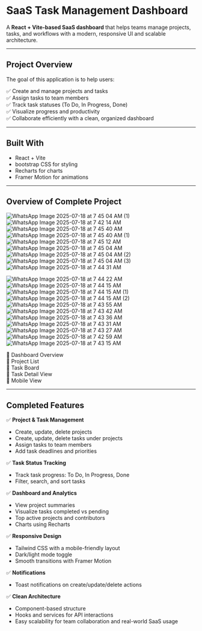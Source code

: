 # SaaS Task Management Dashboard

A **React + Vite-based SaaS dashboard** that helps teams manage projects, tasks, and workflows with a modern, responsive UI and scalable architecture.

---

## Project Overview

The goal of this application is to help users:

✅ Create and manage projects and tasks  
✅ Assign tasks to team members  
✅ Track task statuses (To Do, In Progress, Done)  
✅ Visualize progress and productivity  
✅ Collaborate efficiently with a clean, organized dashboard

---

## Built With

- React + Vite
- bootstrap CSS for styling
- Recharts for charts
- Framer Motion for animations

---

## Overview of Complete Project
![WhatsApp Image 2025-07-18 at 7 45 04 AM (1)](https://github.com/user-attachments/assets/3b386ee7-7d19-488b-b3c8-15307dd37546)
![WhatsApp Image 2025-07-18 at 7 42 14 AM](https://github.com/user-attachments/assets/3f1c95c0-0094-4fef-a995-fff67eddfd68)
![WhatsApp Image 2025-07-18 at 7 45 40 AM](https://github.com/user-attachments/assets/32ad3987-81e4-44b7-938e-89639b3c6545)
![WhatsApp Image 2025-07-18 at 7 45 40 AM (1)](https://github.com/user-attachments/assets/3aeaf06f-3080-4626-8c5c-861c696cbdcd)
![WhatsApp Image 2025-07-18 at 7 45 12 AM](https://github.com/user-attachments/assets/a3f6a690-c49e-4db1-8b7a-2d89b926670d)
![WhatsApp Image 2025-07-18 at 7 45 04 AM](https://github.com/user-attachments/assets/7797efbd-8326-4e0d-9792-741718e7326b)
![WhatsApp Image 2025-07-18 at 7 45 04 AM (2)](https://github.com/user-attachments/assets/eb745961-b448-476d-bd96-e29d68e8b12f)
![WhatsApp Image 2025-07-18 at 7 45 04 AM (3)](https://github.com/user-attachments/assets/d00cc09f-69bc-4160-a200-0c89c3e8d098)
![WhatsApp Image 2025-07-18 at 7 44 31 AM](https://github.com/user-attachments/assets/67cd1b7a-9a4f-47d3-9f86-90a08376d52f)

![WhatsApp Image 2025-07-18 at 7 44 22 AM](https://github.com/user-attachments/assets/27273c3f-4327-40f1-8c2c-d5bb44f154c0)
![WhatsApp Image 2025-07-18 at 7 44 15 AM](https://github.com/user-attachments/assets/668c13b5-749d-4966-841a-9bb66e37d7cd)
![WhatsApp Image 2025-07-18 at 7 44 15 AM (1)](https://github.com/user-attachments/assets/2fbff784-e9c2-4f33-863c-1bb0e1d9c7ab)
![WhatsApp Image 2025-07-18 at 7 44 15 AM (2)](https://github.com/user-attachments/assets/19c3c8cc-df60-4ef5-8c06-86d491587116)
![WhatsApp Image 2025-07-18 at 7 43 55 AM](https://github.com/user-attachments/assets/06529972-6b8a-416c-81b4-ae5c1d00304f)
![WhatsApp Image 2025-07-18 at 7 43 42 AM](https://github.com/user-attachments/assets/5ff80d67-dab7-4831-9b44-5b4a9f3a8f62)
![WhatsApp Image 2025-07-18 at 7 43 36 AM](https://github.com/user-attachments/assets/73e5c855-5f04-49ce-8107-3785d4384e0f)
![WhatsApp Image 2025-07-18 at 7 43 31 AM](https://github.com/user-attachments/assets/9c282587-5656-4297-9aed-79f4d7393b3c)
![WhatsApp Image 2025-07-18 at 7 43 27 AM](https://github.com/user-attachments/assets/40d02fd4-e057-47db-9d0a-cb6ba2c2b4e3)
![WhatsApp Image 2025-07-18 at 7 42 59 AM](https://github.com/user-attachments/assets/0e833d28-b426-42a2-aa8b-44db7a8a4f0e)
![WhatsApp Image 2025-07-18 at 7 43 15 AM](https://github.com/user-attachments/assets/0e676ef0-69e1-48d2-9a9e-1c084f32c1c5)

📸 Dashboard Overview  
📸 Project List  
📸 Task Board  
📸 Task Detail View  
📸 Mobile View

---

## Completed Features
✅ **Project & Task Management**  
- Create, update, delete projects
- Create, update, delete tasks under projects
- Assign tasks to team members
- Add task deadlines and priorities

✅ **Task Status Tracking**  
- Track task progress: To Do, In Progress, Done
- Filter, search, and sort tasks

✅ **Dashboard and Analytics**  
- View project summaries
- Visualize tasks completed vs pending
- Top active projects and contributors
- Charts using Recharts

✅ **Responsive Design**  
- Tailwind CSS with a mobile-friendly layout
- Dark/light mode toggle
- Smooth transitions with Framer Motion

✅ **Notifications**  
- Toast notifications on create/update/delete actions

✅ **Clean Architecture**  
- Component-based structure
- Hooks and services for API interactions
- Easy scalability for team collaboration and real-world SaaS usage



